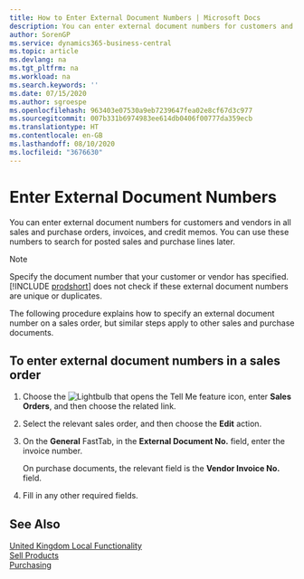 ```yaml
---
title: How to Enter External Document Numbers | Microsoft Docs
description: You can enter external document numbers for customers and vendors in all sales and purchase orders, invoices, and credit memos. You can use these numbers to search for posted sales and purchase lines later.
author: SorenGP
ms.service: dynamics365-business-central
ms.topic: article
ms.devlang: na
ms.tgt_pltfrm: na
ms.workload: na
ms.search.keywords: ''
ms.date: 07/15/2020
ms.author: sgroespe
ms.openlocfilehash: 963403e07530a9eb7239647fea02e8cf67d3c977
ms.sourcegitcommit: 007b331b6974983ee614db0406f00777da359ecb
ms.translationtype: HT
ms.contentlocale: en-GB
ms.lasthandoff: 08/10/2020
ms.locfileid: "3676630"
---
```

# <a name="enter-external-document-numbers"></a>Enter External Document Numbers

You can enter external document numbers for customers and vendors in all sales and purchase orders, invoices, and credit memos. You can use these numbers to search for posted sales and purchase lines later.  

> [!NOTE]
> Specify the document number that your customer or vendor has specified. [!INCLUDE [prodshort](../../includes/prodshort.md)] does not check if these external document numbers are unique or duplicates.

The following procedure explains how to specify an external document number on a sales order, but similar steps apply to other sales and purchase documents.

## <a name="to-enter-external-document-numbers-in-a-sales-order"></a>To enter external document numbers in a sales order  

1. Choose the ![Lightbulb that opens the Tell Me feature](../../media/ui-search/search_small.png "Tell me what you want to do") icon, enter **Sales Orders**, and then choose the related link.  
2. Select the relevant sales order, and then choose the **Edit** action.  
3. On the **General** FastTab, in the **External Document No.** field, enter the invoice number.  

    On purchase documents, the relevant field is the **Vendor Invoice No.** field.
4. Fill in any other required fields.  

## <a name="see-also"></a>See Also

[United Kingdom Local Functionality](united-kingdom-local-functionality.md)  
[Sell Products](../../sales-how-sell-products.md)  
[Purchasing](../../purchasing-manage-purchasing.md)  
